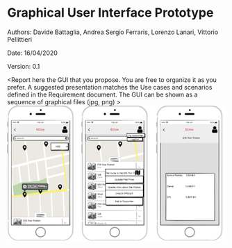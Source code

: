 # Graphical User Interface Prototype  

Authors: Davide Battaglia, Andrea Sergio Ferraris, Lorenzo Lanari, Vittorio Pellittieri

Date: 16/04/2020

Version: 0.1

\<Report here the GUI that you propose. You are free to organize it as you prefer. A suggested presentation matches the Use cases and scenarios defined in the Requirement document. The GUI can be shown as a sequence of graphical files (jpg, png)  >
![GUI](EZGas_mockup.png)
